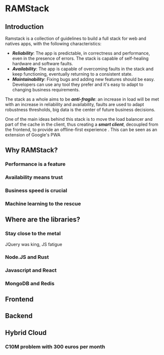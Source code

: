 # RAMStack
## Introduction

Ramstack is a collection of guidelines to build a full stack for web and natives apps, with the following characteristics:

 - ***Reliability***: The app is predictable, in correctness and performance, even in the presence of errors. The stack is capable of self-healing hardware and software faults.
 - ***Availability***:  The app is capable of overcoming faults in the stack and keep functioning, eventually returning to a consistent state. 
 - ***Maintainability***: Fixing bugs and adding new features should be easy. Developers can use any tool they prefer and it's easy to adapt to changing business requirements.

The stack as a whole aims to be ***anti-fragile***: an increase in load will be met with an increase in reliability and availability, faults are used to adapt robustness thresholds, big data is the center of future business decisions.

One of the main ideas behind this stack is to move the load balancer and part of the cache in the client, thus creating a ***smart client***, decoupled from the frontend, to provide an offline-first experience . This can be seen as an extension of Google's PWA

## Why RAMStack?

### Performance is a feature

### Availability means trust

### Business speed is crucial

### Machine learning to the rescue

## Where are the libraries?

### Stay close to the metal

JQuery was king, JS fatigue

### Node.JS and Rust

### Javascript and React

### MongoDB and Redis

## Frontend

## Backend

## Hybrid Cloud

### C10M problem with 300 euros per month


<!--stackedit_data:
eyJoaXN0b3J5IjpbLTE0Nzg4MjE2NDksMjA3MzM4NzY5MSw1MT
UyMjk2OTAsODg3MTU5NzQxLC05Nzc0NTY0MjYsODE3MzEwMDM2
LDMzNjQwNzc5NywtMjAwNDM0MDU5LC0xODc3NTk1Mjc1XX0=
-->